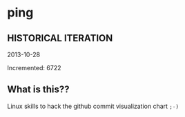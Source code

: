 # ping

## HISTORICAL ITERATION
2013-10-28

Incremented: 6722

## What is this?? 
Linux skills to hack the github commit visualization chart `;-)`
